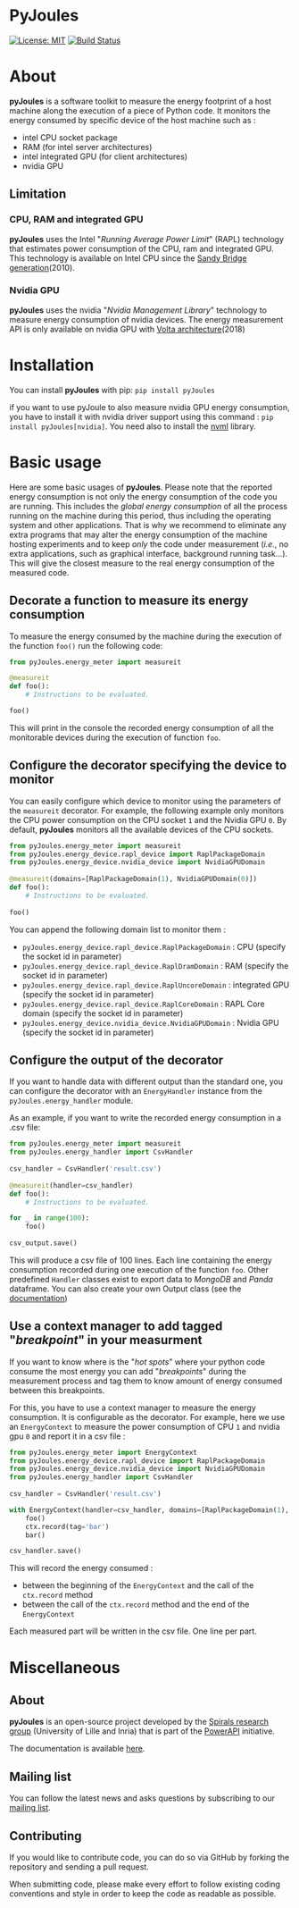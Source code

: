 # PyJoules

[![License: MIT](https://img.shields.io/pypi/l/pyRAPL)](https://spdx.org/licenses/MIT.html)
[![Build Status](https://img.shields.io/circleci/build/github/powerapi-ng/pyJoules.svg)](https://circleci.com/gh/powerapi-ng/pyjoules)


# About
**pyJoules** is a software toolkit to measure the energy footprint of a host machine along the execution of a piece of Python code.
It monitors the energy consumed by specific device of the host machine such as :

- intel CPU socket package
- RAM (for intel server architectures)
- intel integrated GPU (for client architectures)
- nvidia GPU

## Limitation

### CPU, RAM and integrated GPU
**pyJoules** uses the Intel "_Running Average Power Limit_" (RAPL) technology that estimates power consumption of the CPU, ram and integrated GPU.
This technology is available on Intel CPU since the [Sandy Bridge generation](https://fr.wikipedia.org/wiki/Intel#Historique_des_microprocesseurs_produits)(2010).

### Nvidia GPU
**pyJoules** uses the nvidia "_Nvidia Management Library_" technology to measure energy consumption of nvidia devices. The energy measurement API is only available on nvidia GPU with [Volta architecture](https://en.wikipedia.org/wiki/Volta_(microarchitecture))(2018)
# Installation

You can install **pyJoules** with pip: `pip install pyJoules`

if you want to use pyJoule to also measure nvidia GPU energy consumption, you have to install it with nvidia driver support using this command : `pip install pyJoules[nvidia]`. You need also to install the [nvml](https://developer.nvidia.com/nvidia-management-library-nvml) library.

# Basic usage

Here are some basic usages of **pyJoules**. Please note that the reported energy consumption is not only the energy consumption of the code you are running. This includes the _global energy consumption_ of all the process running on the machine during this period, thus including the operating system and other applications.
That is why we recommend to eliminate any extra programs that may alter the energy consumption of the machine hosting experiments and to keep _only_ the code under measurement (_i.e._, no extra applications, such as graphical interface, background running task...). This will give the closest measure to the real energy consumption of the measured code.

## Decorate a function to measure its energy consumption

To measure the energy consumed by the machine during the execution of the function `foo()` run the following code:
```python
from pyJoules.energy_meter import measureit

@measureit
def foo():
	# Instructions to be evaluated.

foo()
```

This will print in the console the recorded energy consumption of all the monitorable devices during the execution of function `foo`.

## Configure the decorator specifying the device to monitor

You can easily configure which device to monitor using the parameters of the `measureit` decorator. 
For example, the following example only monitors the CPU power consumption on the CPU socket `1` and the Nvidia GPU `0`.
By default, **pyJoules** monitors all the available devices of the CPU sockets.
```python
from pyJoules.energy_meter import measureit
from pyJoules.energy_device.rapl_device import RaplPackageDomain
from pyJoules.energy_device.nvidia_device import NvidiaGPUDomain
	
@measureit(domains=[RaplPackageDomain(1), NvidiaGPUDomain(0)])
def foo():
	# Instructions to be evaluated.
	
foo()	
```

You can append the following domain list to monitor them : 
	
- `pyJoules.energy_device.rapl_device.RaplPackageDomain` : CPU (specify the socket id in parameter)
- `pyJoules.energy_device.rapl_device.RaplDramDomain` : RAM (specify the socket id in parameter)
- `pyJoules.energy_device.rapl_device.RaplUncoreDomain` : integrated GPU (specify the socket id in parameter)
- `pyJoules.energy_device.rapl_device.RaplCoreDomain` : RAPL Core domain (specify the socket id in parameter)
- `pyJoules.energy_device.nvidia_device.NvidiaGPUDomain` : Nvidia GPU (specify the socket id in parameter)

## Configure the output of the decorator

If you want to handle data with different output than the standard one, you can configure the decorator with an `EnergyHandler` instance from the `pyJoules.energy_handler` module.

As an example, if you want to write the recorded energy consumption in a .csv file:
```python
from pyJoules.energy_meter import measureit
from pyJoules.energy_handler import CsvHandler
	
csv_handler = CsvHandler('result.csv')
	
@measureit(handler=csv_handler)
def foo():
	# Instructions to be evaluated.

for _ in range(100):
	foo()
		
csv_output.save()
```

This will produce a csv file of 100 lines. Each line containing the energy
consumption recorded during one execution of the function `foo`.
Other predefined `Handler` classes exist to export data to *MongoDB* and *Panda*
dataframe.
You can also create your own Output class (see the
[documentation](https://pyJoules.readthedocs.io/en/latest/Handler_API.html))


## Use a context manager to add tagged "_breakpoint_" in your measurment

If you want to know where is the "_hot spots_" where your python code consume the
most energy you can add "_breakpoints_" during the measurement process and tag
them to know amount of energy consumed between this breakpoints.

For this, you have to use a context manager to measure the energy
consumption. It is configurable as the decorator. For example, here we use an
`EnergyContext` to measure the power consumption of CPU `1` and nvidia gpu `0`
and report it in a csv file : 

```python
from pyJoules.energy_meter import EnergyContext
from pyJoules.energy_device.rapl_device import RaplPackageDomain
from pyJoules.energy_device.nvidia_device import NvidiaGPUDomain
from pyJoules.energy_handler import CsvHandler
	
csv_handler = CsvHandler('result.csv')

with EnergyContext(handler=csv_handler, domains=[RaplPackageDomain(1), NvidiaGPUDomain(0)], start_tag='foo') as ctx:
	foo()
	ctx.record(tag='bar')
	bar()

csv_handler.save()
```

This will record the energy consumed :

- between the beginning of the `EnergyContext` and the call of the `ctx.record` method
- between the call of the `ctx.record` method and the end of the `EnergyContext`

Each measured part will be written in the csv file. One line per part.

# Miscellaneous

## About

**pyJoules** is an open-source project developed by the [Spirals research group](https://team.inria.fr/spirals) (University of Lille and Inria) that is part of the [PowerAPI](http://powerapi.org) initiative.

The documentation is available [here](https://pyJoules.readthedocs.io/en/latest/).

## Mailing list

You can follow the latest news and asks questions by subscribing to our <a href="mailto:sympa@inria.fr?subject=subscribe powerapi">mailing list</a>.

## Contributing

If you would like to contribute code, you can do so via GitHub by forking the repository and sending a pull request.

When submitting code, please make every effort to follow existing coding conventions and style in order to keep the code as readable as possible.
